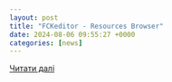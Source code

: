 ```yaml
---
layout: post
title: "FCKeditor - Resources Browser"
date: 2024-08-06 09:55:27 +0000
categories: [news]
---
```


[Читати далі](https://www.sheffield.ac.uk/js/fckeditor/editor/filemanager/browser/default/browser.html?id=hacking_howtohack_WhatsApp_742&Connector=https://unitedstatednews.com)
